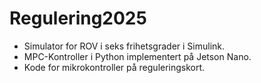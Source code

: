 # Regulering2025
- Simulator for ROV i seks frihetsgrader i Simulink.
- MPC-Kontroller i Python implementert på Jetson Nano.
- Kode for mikrokontroller på reguleringskort.
